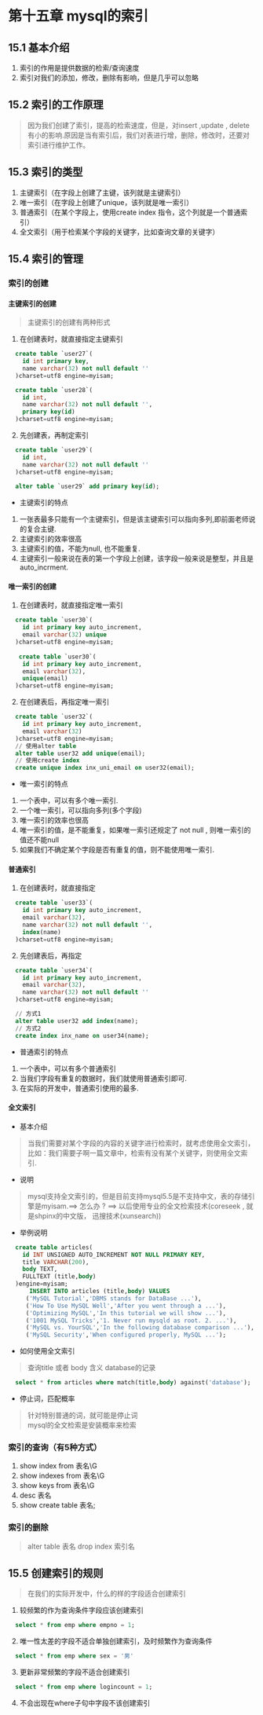 # 第十五章 mysql的索引
## 15.1 基本介绍
1. 索引的作用是提供数据的检索/查询速度
2. 索引对我们的添加，修改，删除有影响，但是几乎可以忽略
## 15.2 索引的工作原理
> 因为我们创建了索引，提高的检索速度，但是，对insert ,update , delete 有小的影响.原因是当有索引后，我们对表进行增，删除，修改时，还要对索引进行维护工作。
## 15.3 索引的类型
1. 主键索引（在字段上创建了主键，该列就是主键索引）
2. 唯一索引（在字段上创建了unique，该列就是唯一索引）
3. 普通索引（在某个字段上，使用create index 指令，这个列就是一个普通索引）
4. 全文索引（用于检索某个字段的关键字，比如查询文章的关键字）
## 15.4 索引的管理
### 索引的创建
#### 主键索引的创建
> 主键索引的创建有两种形式
1. 在创建表时，就直接指定主键索引
```sql
  create table `user27`(
    id int primary key,
    name varchar(32) not null default ''
  )charset=utf8 engine=myisam;

  create table `user28`(
    id int,
    name varchar(32) not null default '',
    primary key(id)
  )charset=utf8 engine=myisam;

```
2. 先创建表，再制定索引
```sql
  create table `user29`(
    id int,
    name varchar(32) not null default ''
  )charset=utf8 engine=myisam;
  
  alter table `user29` add primary key(id);
```
+ 主键索引的特点
1.	一张表最多只能有一个主键索引，但是该主键索引可以指向多列,即前面老师说的复合主键.
2.	主键索引的效率很高
3.	主键索引的值，不能为null, 也不能重复.
4.	主键索引一般来说在表的第一个字段上创建，该字段一般来说是整型，并且是 auto_incrment.
#### 唯一索引的创建
1. 在创建表时，就直接指定唯一索引
```sql
  create table `user30`(
    id int primary key auto_increment,
    email varchar(32) unique
  )charset=utf8 engine=myisam;
  
   create table `user30`(
    id int primary key auto_increment,
    email varchar(32),
    unique(email)
  )charset=utf8 engine=myisam;
```
2. 在创建表后，再指定唯一索引
```sql
  create table `user32`(
    id int primary key auto_increment,
    email varchar(32)
  )charset=utf8 engine=myisam;
  // 使用alter table
  alter table user32 add unique(email);
  // 使用create index
  create unique index inx_uni_email on user32(email);
```
+ 唯一索引的特点
1. 一个表中，可以有多个唯一索引.
2. 一个唯一索引，可以指向多列(多个字段)
3. 唯一索引的效率也很高
4. 唯一索引的值，是不能重复，如果唯一索引还规定了 not null , 则唯一索引的值还不能null
5. 如果我们不确定某个字段是否有重复的值，则不能使用唯一索引.
#### 普通索引
1. 在创建表时，就直接指定
```sql
  create table `user33`(
    id int primary key auto_increment,
    email varchar(32),
    name varchar(32) not null default '',
    index(name)
  )charset=utf8 engine=myisam;
```
2. 先创建表后，再指定
```sql
  create table `user34`(
    id int primary key auto_increment,
    email varchar(32),
    name varchar(32) not null default ''    
  )charset=utf8 engine=myisam;

  // 方式1
  alter table user32 add index(name);
  // 方式2
  create index inx_name on user34(name);
```
+ 普通索引的特点
1. 一个表中，可以有多个普通索引
2. 当我们字段有重复的数据时，我们就使用普通索引即可.
3. 在实际的开发中，普通索引使用的最多.
#### 全文索引
+ 基本介绍
> 当我们需要对某个字段的内容的关键字进行检索时，就考虑使用全文索引，比如：我们需要子啊一篇文章中，检索有没有某个关键字，则使用全文索引.
+ 说明
> mysql支持全文索引的，但是目前支持mysql5.5是不支持中文，表的存储引擎是myisam.==> 怎么办 ? ==> 以后使用专业的全文检索技术(coreseek , 就是shpinx的中文版， 迅搜技术(xunsearch))
+ 举例说明
```sql
  create table articles(
    id INT UNSIGNED AUTO_INCREMENT NOT NULL PRIMARY KEY,
    title VARCHAR(200),
    body TEXT,
    FULLTEXT (title,body)
  )engine=myisam;
      INSERT INTO articles (title,body) VALUES
     ('MySQL Tutorial','DBMS stands for DataBase ...'),
     ('How To Use MySQL Well','After you went through a ...'),
     ('Optimizing MySQL','In this tutorial we will show ...'),
     ('1001 MySQL Tricks','1. Never run mysqld as root. 2. ...'),
     ('MySQL vs. YourSQL','In the following database comparison ...'),
     ('MySQL Security','When configured properly, MySQL ...');
```
+ 如何使用全文索引
> 查询title 或者 body 含义 database的记录
```sql
  select * from articles where match(title,body) against('database');
```
+ 停止词，匹配概率
> 针对特别普通的词，就可能是停止词  
> mysql的全文检索是安装概率来检索
### 索引的查询（有5种方式）
1. show index from 表名\G
2. show indexes from 表名\G
3. show keys from 表名\G
4. desc 表名
5. show create table 表名;
### 索引的删除
> alter table 表名 drop index 索引名
## 15.5 创建索引的规则
> 在我们的实际开发中，什么的样的字段适合创建索引
1. 较频繁的作为查询条件字段应该创建索引
```sql
  select * from emp where empno = 1;
```
2. 唯一性太差的字段不适合单独创建索引，及时频繁作为查询条件
```sql
  select * from emp where sex = '男'
```
3. 更新非常频繁的字段不适合创建索引
```sql
  select * from emp where logincount = 1;
```
4. 不会出现在where子句中字段不该创建索引
